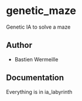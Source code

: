 # genetic_maze
Genetic IA to solve a maze

## Author
- Bastien Wermeille

## Documentation
Everything is in ia_labyrinth
